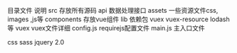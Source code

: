目录文件	说明
src	    存放所有源码
api	    数据处理接口
assets	一些资源文件css, images ,js等
components	存放vue组件
lib	依赖包 vuex vuex-resource lodash等
vuex	vuex文件详细
config.js	requirejs配置文件
main.js	主入口文件

css sass
jquery 2.0
